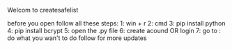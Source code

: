 Welcom to createsafelist

before you open follow all these steps:
1: win + r
2: cmd
3: pip install python
4: pip install bcrypt
5: open the .py file
6: create acound OR login
7: go to 
: do what you wan't to do follow for more updates
